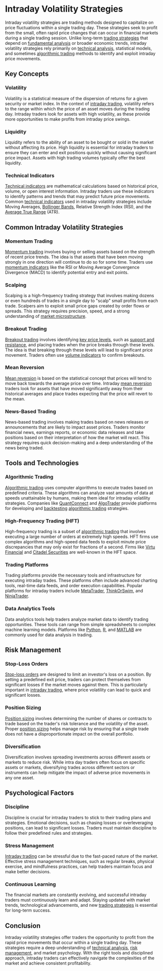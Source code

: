 # Intraday Volatility Strategies

Intraday volatility strategies are trading methods designed to capitalize on price fluctuations within a single trading day. These strategies seek to profit from the small, often rapid price changes that can occur in financial markets during a single trading session. Unlike long-term [trading strategies](../t/trading_strategies.md) that depend on [fundamental analysis](../f/fundamental_analysis.md) or broader economic trends, intraday volatility strategies rely primarily on [technical analysis](../t/technical_analysis.md), statistical models, and sometimes [algorithmic trading](../a/algorithmic_trading.md) methods to identify and exploit intraday price movements.

## Key Concepts

### Volatility
Volatility is a statistical measure of the dispersion of returns for a given security or market index. In the context of [intraday trading](../i/intraday_trading.md), volatility refers to the range within which the price of an asset moves during the trading day. Intraday traders look for assets with high volatility, as these provide more opportunities to make profits from intraday price swings.

### Liquidity
Liquidity refers to the ability of an asset to be bought or sold in the market without affecting its price. High liquidity is essential for intraday traders to ensure they can enter and exit positions quickly without causing significant price impact. Assets with high trading volumes typically offer the best liquidity.

### Technical Indicators
[Technical indicators](../t/technical_indicators.md) are mathematical calculations based on historical price, volume, or open interest information. Intraday traders use these indicators to identify patterns and trends that may predict future price movements. Common [technical indicators](../t/technical_indicators.md) used in intraday volatility strategies include Moving Averages, [Bollinger Bands](../b/bollinger_bands.md), Relative Strength Index (RSI), and the [Average True Range](../a/average_true_range_(atr).md) (ATR).

## Common Intraday Volatility Strategies

### Momentum Trading
[Momentum trading](../m/momentum_trading.md) involves buying or selling assets based on the strength of recent price trends. The idea is that assets that have been moving strongly in one direction will continue to do so for some time. Traders use [momentum indicators](../m/momentum_indicators.md) like the RSI or Moving Average Convergence Divergence (MACD) to identify potential entry and exit points.

### Scalping
Scalping is a high-frequency trading strategy that involves making dozens or even hundreds of trades in a single day to "scalp" small profits from each trade. Scalpers aim to exploit small price gaps created by order flows or spreads. This strategy requires precision, speed, and a strong understanding of [market microstructure](../m/market_microstructure.md).

### Breakout Trading
[Breakout trading](../b/breakout_trading.md) involves identifying [key price levels](../k/key_price_levels.md), such as [support and resistance](../s/support_and_resistance.md), and placing trades when the price breaks through these levels. The idea is that breaking through these levels will lead to significant price movement. Traders often use [volume indicators](../v/volume_indicators.md) to confirm breakouts.

### Mean Reversion
[Mean reversion](../m/mean_reversion.md) is based on the statistical concept that prices will tend to move back towards the average price over time. Intraday [mean reversion](../m/mean_reversion.md) traders look for assets that have moved significantly away from their historical averages and place trades expecting that the price will revert to the mean.

### News-Based Trading
News-based trading involves making trades based on news releases or announcements that are likely to impact asset prices. Traders monitor financial news, earnings reports, or economic data releases and take positions based on their interpretation of how the market will react. This strategy requires quick decision-making and a deep understanding of the news being traded.

## Tools and Technologies

### Algorithmic Trading
[Algorithmic trading](../a/algorithmic_trading.md) uses computer algorithms to execute trades based on predefined criteria. These algorithms can analyze vast amounts of data at speeds unattainable by humans, making them ideal for intraday volatility strategies. Companies like [QuantConnect](https://www.quantconnect.com/) and [AlgoTrader](https://www.algotrader.com/) provide platforms for developing and [backtesting](../b/backtesting.md) [algorithmic trading](../a/algorithmic_trading.md) strategies.

### High-Frequency Trading (HFT)
High-frequency trading is a subset of [algorithmic trading](../a/algorithmic_trading.md) that involves executing a large number of orders at extremely high speeds. HFT firms use complex algorithms and high-speed data feeds to exploit minute price discrepancies that may only exist for fractions of a second. Firms like [Virtu Financial](https://www.virtu.com/) and [Citadel Securities](https://www.citadelsecurities.com/) are well-known in the HFT space.

### Trading Platforms
Trading platforms provide the necessary tools and infrastructure for executing intraday trades. These platforms often include advanced charting tools, real-time data feeds, and order execution capabilities. Popular platforms for intraday traders include [MetaTrader](https://www.metatrader4.com/), [ThinkOrSwim](https://www.tdameritrade.com/tools-and-platforms/thinkorswim.page), and [NinjaTrader](https://ninjatrader.com/).

### Data Analytics Tools
Data analytics tools help traders analyze market data to identify trading opportunities. These tools can range from simple spreadsheets to complex machine learning models. Platforms like [Python](https://www.python.org/), [R](https://www.r-project.org/), and [MATLAB](https://www.mathworks.com/products/matlab.html) are commonly used for data analysis in trading.

## Risk Management

### Stop-Loss Orders
[Stop-loss orders](../s/stop-loss_orders.md) are designed to limit an investor's loss on a position. By setting a predefined exit price, traders can protect themselves from significant losses if the market moves against them. This is particularly important in [intraday trading](../i/intraday_trading.md), where price volatility can lead to quick and significant losses.

### Position Sizing
[Position sizing](../p/position_sizing.md) involves determining the number of shares or contracts to trade based on the trader's risk tolerance and the volatility of the asset. Proper [position sizing](../p/position_sizing.md) helps manage risk by ensuring that a single trade does not have a disproportionate impact on the overall portfolio.

### Diversification
Diversification involves spreading investments across different assets or markets to reduce risk. While intra day traders often focus on specific assets or markets, diversifying trades across different sectors or instruments can help mitigate the impact of adverse price movements in any one asset.

## Psychological Factors

### Discipline
Discipline is crucial for intraday traders to stick to their trading plans and strategies. Emotional decisions, such as chasing losses or overleveraging positions, can lead to significant losses. Traders must maintain discipline to follow their predefined rules and strategies.

### Stress Management
[Intraday trading](../i/intraday_trading.md) can be stressful due to the fast-paced nature of the market. Effective stress management techniques, such as regular breaks, physical exercise, and mindfulness practices, can help traders maintain focus and make better decisions.

### Continuous Learning
The financial markets are constantly evolving, and successful intraday traders must continuously learn and adapt. Staying updated with market trends, technological advancements, and new [trading strategies](../t/trading_strategies.md) is essential for long-term success.

## Conclusion

Intraday volatility strategies offer traders the opportunity to profit from the rapid price movements that occur within a single trading day. These strategies require a deep understanding of [technical analysis](../t/technical_analysis.md), [risk management](../r/risk_management.md), and market psychology. With the right tools and disciplined approach, intraday traders can effectively navigate the complexities of the market and achieve consistent profitability.

